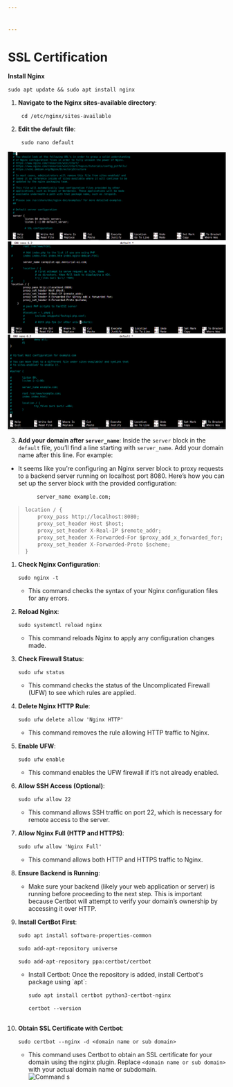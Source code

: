 ```yaml
---


---
```


<h1 id="ssl-certification">SSL Certification</h1>
<p><strong>Install Nginx</strong></p>
<pre><code>sudo apt update &amp;&amp; sudo apt install nginx
</code></pre>
<ol>
<li>
<p><strong>Navigate to the Nginx sites-available directory</strong>:</p>
<pre><code> cd /etc/nginx/sites-available
</code></pre>
</li>
<li>
<p><strong>Edit the default file</strong>:</p>
<pre><code> sudo nano default
</code></pre>
</li>
</ol>
<p><img src="https://github.com/AkshayG999/ssl_certification_nginx/blob/master/public/nginx_default_file.png" alt=" "><br>
<img src="https://github.com/AkshayG999/ssl_certification_nginx/blob/master/public/nginx_default_file-1.png" alt=" "><br>
<img src="https://github.com/AkshayG999/ssl_certification_nginx/blob/master/public/nginx_default_file-2.png" alt=""></p>
<ol start="3">
<li><strong>Add your domain after <code>server_name</code></strong>: Inside the <code>server</code> block in the <code>default</code> file, you’ll find a line starting with <code>server_name</code>. Add your domain name after this line. For example:</li>
</ol>
<ul>
<li>
<p>It seems like you’re configuring an Nginx server block to proxy requests to a backend server running on localhost port 8080. Here’s how you can set up the server block with the provided configuration:</p>
<pre><code>  	 server_name example.com;
</code></pre>
</li>
</ul>
<blockquote>
<pre><code>location / {
    proxy_pass http://localhost:8080;
    proxy_set_header Host $host;
    proxy_set_header X-Real-IP $remote_addr;
    proxy_set_header X-Forwarded-For $proxy_add_x_forwarded_for;
    proxy_set_header X-Forwarded-Proto $scheme;
}
</code></pre>
</blockquote>
<ol>
<li>
<p><strong>Check Nginx Configuration</strong>:</p>
<pre><code>sudo nginx -t
</code></pre>
<ul>
<li>This command checks the syntax of your Nginx configuration files for any errors.</li>
</ul>
</li>
<li>
<p><strong>Reload Nginx</strong>:</p>
<pre><code>sudo systemctl reload nginx
</code></pre>
<ul>
<li>This command reloads Nginx to apply any configuration changes made.</li>
</ul>
</li>
<li>
<p><strong>Check Firewall Status</strong>:</p>
<pre><code>sudo ufw status 
</code></pre>
<ul>
<li>This command checks the status of the Uncomplicated Firewall (UFW) to see which rules are applied.</li>
</ul>
</li>
<li>
<p><strong>Delete Nginx HTTP Rule</strong>:</p>
<pre><code>sudo ufw delete allow 'Nginx HTTP' 
</code></pre>
<ul>
<li>This command removes the rule allowing HTTP traffic to Nginx.</li>
</ul>
</li>
<li>
<p><strong>Enable UFW</strong>:</p>
<pre><code>sudo ufw enable
</code></pre>
<ul>
<li>This command enables the UFW firewall if it’s not already enabled.</li>
</ul>
</li>
<li>
<p><strong>Allow SSH Access (Optional)</strong>:</p>
<pre><code>sudo ufw allow 22 
</code></pre>
<ul>
<li>This command allows SSH traffic on port 22, which is necessary for remote access to the server.</li>
</ul>
</li>
<li>
<p><strong>Allow Nginx Full (HTTP and HTTPS)</strong>:</p>
<pre><code>sudo ufw allow 'Nginx Full' 
</code></pre>
<ul>
<li>This command allows both HTTP and HTTPS traffic to Nginx.</li>
</ul>
</li>
<li>
<p><strong>Ensure Backend is Running</strong>:</p>
<ul>
<li>Make sure your backend (likely your web application or server) is running before proceeding to the next step. This is important because Certbot will attempt to verify your domain’s ownership by accessing it over HTTP.</li>
</ul>
</li>
<li>
<p><strong>Install CertBot First</strong>:</p>
<pre><code>sudo apt install software-properties-common</code></pre>
<pre><code>sudo add-apt-repository universe</code></pre>
<pre><code>sudo add-apt-repository ppa:certbot/certbot</code></pre>
<ul>
<li>Install Certbot: Once the repository is added, install Certbot's package using `apt`:</li>
<pre><code>sudo apt install certbot python3-certbot-nginx
</code></pre>
<pre><code>certbot --version
</code></prev>
</ul>
</li>
<li>
<p><strong>Obtain SSL Certificate with Certbot</strong>:</p>
<pre><code>sudo certbot --nginx -d &lt;domain name or sub domain&gt; 
</code></pre>
<ul>
<li>This command uses Certbot to obtain an SSL certificate for your domain using the nginx plugin. Replace <code>&lt;domain name or sub domain&gt;</code> with your actual domain name or subdomain.<br>
<img src="https://election-booth.s3.ap-south-1.amazonaws.com/ssl/ssl_cert_commands.png" alt="Command s "></li>
</ul>
</li>
</ol>

<!--stackedit_data:
eyJoaXN0b3J5IjpbMjAwMDIwMDgxOF19
-->